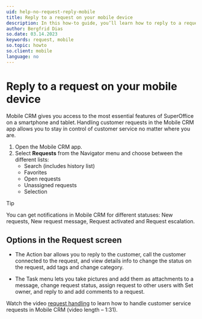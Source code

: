 ```yaml
---
uid: help-no-request-reply-mobile
title: Reply to a request on your mobile device
description: In this how-to guide, you’ll learn how to reply to a request in Mobile CRM.
author: Bergfrid Dias
so.date: 03.14.2023
keywords: request, mobile
so.topic: howto
so.client: mobile
language: no
---
```


# Reply to a request on your mobile device

Mobile CRM gives you access to the most essential features of SuperOffice on a smartphone and tablet. Handling customer requests in the Mobile CRM app allows you to stay in control of customer service no matter where you are.

1. Open the Mobile CRM app.
1. Select **Requests** from the Navigator menu and choose between the different lists:
    * Search (includes history list)
    * Favorites
    * Open requests
    * Unassigned requests
    * Selection

> [!TIP]
> You can get notifications in Mobile CRM for different statuses: New requests, New request message, Request activated and Request escalation.

## Options in the Request screen

* The Action bar allows you to reply to the customer, call the customer connected to the request, and view details info to change the status on the request, add tags and change category.

* The Task menu lets you take pictures and add them as attachments to a message, change request status, assign request to other users with Set owner, and reply to and add comments to a request.

Watch the video [request handling][1] to learn how to handle customer service requests in Mobile CRM (video length – 1:31).

<!--
> [!Video https://community.superoffice.com/globalassets/user--admin/learning/user-guide/service--reqeusts/request-handling-mobile-crm.mp4] -->

<!-- Referenced links -->
[1]: https://community.superoffice.com/globalassets/user--admin/learning/user-guide/service--reqeusts/request-handling-mobile-crm.mp4

<!-- Referenced images -->


